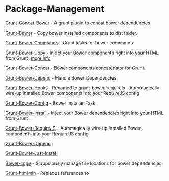 Package-Management
==================

[Grunt-Concat-Bower](https://npmjs.org/package/grunt-concat-bower) - A grunt plugin to concat bower dependencies

[Grunt-Bower](https://npmjs.org/package/grunt-bower) - Copy bower installed components to dist folder.

[Grunt-Bower-Commands](https://npmjs.org/package/grunt-bower-commands) - Grunt tasks for bower commands


[Grunt-Bower-Copy](https://github.com/syeo/grunt-bower-copy) - Inject your Bower components right into your HTML from Grunt. [more info](http://stephenplusplus.github.io/grunt-bower-install)

[Grunt-Bower-Concat](https://npmjs.org/package/grunt-bower-concat) - Bower components concatenator for Grunt.

[Grunt-Bower-Depend](https://npmjs.org/package/grunt-bower-depend) - Handle Bower Dependencies

[Grunt-Bower-Hooks](https://npmjs.org/package/grunt-bower-hooks) - Renamed to grunt-bower-requirejs - Automagically wire-up installed Bower components into your RequireJS config

[Grunt-Bower-Config](https://npmjs.org/package/grunt-bower-config) - Bower Installer Task

[Grunt-Bower-Install](https://npmjs.org/package/grunt-bower-install) - Inject your Bower dependencies right into your HTML from Grunt.

[Grunt-Bower-RequireJS](https://npmjs.org/package/grunt-bower-requirejs) - Automagically wire-up installed Bower components into your RequireJS config

[Grunt-Bower-Depend](https://github.com/chrisgladd/grunt-bower-depend)

[Grunt-Bower-Just-Install](https://npmjs.org/package/grunt-bower-just-install)

[Bower-copy](https://github.com/timmywil/grunt-bowercopy) - Scrupulously manage file locations for bower dependencies.

[Grunt-htmlmin](https://github.com/yeoman/grunt-usemin) - Replaces references to


